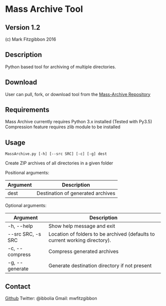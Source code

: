 Mass Archive Tool
=================
Version 1.2
-----------
(c) Mark Fitzgibbon 2016

Description
-----------
Python based tool for archiving of multiple directories.

Download
--------
User can pull, fork, or download tool from the [Mass-Archive Repository](https://github.com/ibbolia/Mass-Archive)


Requirements
------------
Mass Archive currently requires Python 3.x installed (Tested with Py3.5)
Compression feature requires zlib module to be installed


Usage
-----
    MassArchive.py [-h] [--src SRC] [-c] [-g] dest

Create ZIP archives of all directories in a given folder

Positional arguments:

Argument|Description
-------|-------
dest|Destination of generated archives

Optional arguments:

Argument|Description
-------|-------
-h, --help|Show help message and exit
--src SRC, -s SRC|Location of folders to be archived (defaults to current working directory).
-c, --compress|Compress generated archives
-g, --generate|Generate destination directory if not present

Contact
-------
[Github](https://github.com/ibbolia)
Twitter: @ibbolia
Gmail: mwfitzgibbon